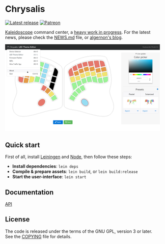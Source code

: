 <!-- -*- mode: markdown; fill-column: 8192 -*- -->

# Chrysalis

[![Latest release](https://img.shields.io/github/release/algernon/Chrysalis/all.svg?style=flat-square)](https://github.com/algernon/Chrysalis/releases/latest)
[![Patreon](https://img.shields.io/badge/Patreon-algernon-red.svg?style=flat-square&colorA=FF5900&colorB=555555)](https://www.patreon.com/algernon)

[Kaleidoscope][kaleidoscope] command center, a [heavy work in progress][chrysalis:project:1.0]. For the latest news, please check the [NEWS.md](NEWS.md) file, or [algernon's blog][blog:algernon:chrysalis].

 [kaleidoscope]: https://github.com/keyboardio/Kaleidoscope
 [chrysalis:project:1.0]: https://github.com/algernon/Chrysalis/projects/1
 [blog:algernon:chrysalis]: https://asylum.madhouse-project.org/blog/tags/chrysalis/
 
![Chrysalis](docs/screenshots/led-theme-editor.png)

## Quick start

First of all, install [Leiningen](https://leiningen.org/) and [Node](https://nodejs.org/en/), then follow these steps:

* **Install dependencies**: `lein deps`
* **Compile & prepare assets**: `lein build`, or `lein build:release`
* **Start the user-interface**: `lein start`

## Documentation

[API](/docs/api.md)

## License

The code is released under the terms of the GNU GPL, version 3 or later. See the [COPYING](COPYING) file for details.
